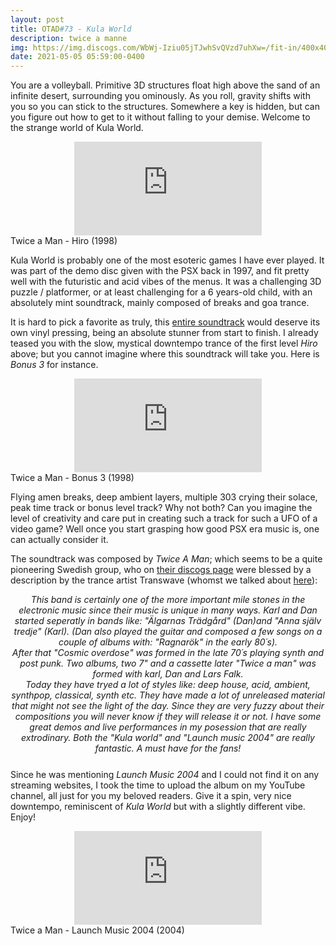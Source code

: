 ```yaml
---
layout: post
title: OTAD#73 - Kula World
description: twice a manne
img: https://img.discogs.com/WbWj-Iziu05jTJwhSvQVzd7uhXw=/fit-in/400x400/filters:strip_icc():format(jpeg):mode_rgb():quality(90)/discogs-images/R-1301874-1294002378.jpeg.jpg
date: 2021-05-05 05:59:00-0400
---
```


You are a volleyball. Primitive 3D structures float high above the sand of an infinite desert, surrounding you ominously. As you roll, gravity shifts with you so you can stick to the structures. Somewhere a key is hidden, but can you figure out how to get to it without falling to your demise. Welcome to the strange world of Kula World.

<div class="row">
    <div class="col-sm mt-3 mt-md-0 video" align="center">
        <iframe src="https://www.youtube.com/embed/S4JUBy5r5DA" frameborder="0" allow="accelerometer; autoplay; encrypted-media; gyroscope; picture-in-picture" allowfullscreen></iframe>
    </div>
</div>

<div class="caption">
    Twice a Man - Hiro (1998)
</div>


Kula World is probably one of the most esoteric games I have ever played. It was part of the demo disc given with the PSX back in 1997, and fit pretty well with the futuristic and acid vibes of the menus. It was a challenging 3D puzzle / platformer, or at least challenging for a 6 years-old child, with an absolutely mint soundtrack, mainly composed of breaks and goa trance.

It is hard to pick a favorite as truly, this [entire soundtrack](https://youtu.be/zueljQBAEgg) would deserve its own vinyl pressing, being an absolute stunner from start to finish. I already teased you with the slow, mystical downtempo trance of the first level *Hiro* above; but you cannot imagine where this soundtrack will take you. Here is *Bonus 3* for instance.

<div class="row">
    <div class="col-sm mt-3 mt-md-0 video" align="center">
        <iframe src="https://www.youtube.com/embed/FgJMGsig634" frameborder="0" allow="accelerometer; autoplay; encrypted-media; gyroscope; picture-in-picture" allowfullscreen></iframe>
    </div>
</div>

<div class="caption">
    Twice a Man - Bonus 3 (1998)
</div>

Flying amen breaks, deep ambient layers, multiple 303 crying their solace, peak time track or bonus level track? Why not both? Can you imagine the level of creativity and care put in creating such a track for such a UFO of a video game? Well once you start grasping how good PSX era music is, one can actually consider it.

The soundtrack was composed by *Twice A Man*; which seems to be a quite pioneering Swedish group, who on [their discogs page](https://www.discogs.com/artist/51338-Twice-A-Man) were blessed by a description by the trance artist Transwave (whomst we talked about [here](/music/17_otad/)):

<div style="text-align: center; font-style: italic; margin-bottom: 25px">
    This band is certainly one of the more important mile stones in the electronic music since their music is unique in many ways. Karl and Dan started seperatly in bands like: "Älgarnas Trädgård" (Dan)and "Anna själv tredje" (Karl). (Dan also played the guitar and composed a few songs on a couple of albums with: "Ragnarök" in the early 80´s).
    <br/>
    After that "Cosmic overdose" was formed in the late 70´s playing synth and post punk. Two albums, two 7" and a cassette later "Twice a man" was formed with karl, Dan and Lars Falk.
    <br/>
    Today they have tryed a lot of styles like: deep house, acid, ambient, synthpop, classical, synth etc. They have made a lot of unreleased material that might not see the light of the day. Since they are very fuzzy about their compositions you will never know if they will release it or not. I have some great demos and live performances in my posession that are really extrodinary. Both the "Kula world" and "Launch music 2004" are really fantastic. A must have for the fans!
</div>

Since he was mentioning *Launch Music 2004* and I could not find it on any streaming websites, I took the time to upload the album on my YouTube channel, all just for you my beloved readers. Give it a spin, very nice downtempo, reminiscent of *Kula World* but with a slightly different vibe. Enjoy!

<div class="row">
    <div class="col-sm mt-3 mt-md-0 video" align="center">
        <iframe src="https://www.youtube.com/embed/wRoqkK_R3is" frameborder="0" allow="accelerometer; autoplay; encrypted-media; gyroscope; picture-in-picture" allowfullscreen></iframe>
    </div>
</div>

<div class="caption">
    Twice a Man - Launch Music 2004 (2004)
</div>
